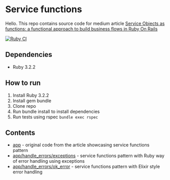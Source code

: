 # Service functions
 Hello. This repo contains source code for medium article [Service Objects as functions: a functional approach to build business flows in Ruby On Rails](https://medium.com/@beard-programmer/service-objects-as-functions-a-functional-approach-to-build-business-flows-in-ruby-on-rails-bf34bf18331d)

[![Ruby CI](https://github.com/beard-programmer/service-functions/actions/workflows/main.yml/badge.svg)](https://github.com/beard-programmer/service-functions/actions/workflows/main.yml)

## Dependencies
 - Ruby 3.2.2
## How to run
1. Install Ruby 3.2.2
2. Install gem bundle
3. Clone repo
4. Run bundle install to install dependencies
5. Run tests using rspec `bundle exec rspec`

## Contents
- [app](app) - original code from the article showcasing service functions pattern
- [app/handle_errors/exceptions](app/handle_errors/exceptions) - service functions pattern with Ruby way of error handling using exceptions
- [app/handle_errors/ok_error](app/handle_errors/ok_error) - service functions pattern with Elixir style error handling
